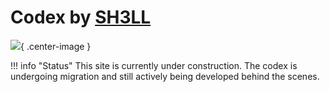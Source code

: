 # **Codex by [SH3LL](sh3ll/index.md)**

![](assets/animation.gif){ .center-image }

!!! info "Status"
    This site is currently under construction. The codex is undergoing migration and still actively being developed behind the scenes.
